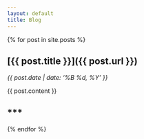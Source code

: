 ```yaml
---
layout: default
title: Blog
---
```


{% for post in site.posts %}

## [**{{ post.title }}**]({{ post.url }})
_{{ post.date | date: ‘%B %d, %Y’ }}_

{{ post.content }}

## ***

{% endfor %}